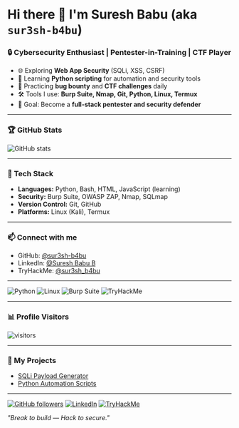 # Hi there 👋 I'm Suresh Babu (aka `sur3sh-b4bu`)

### 🔒 Cybersecurity Enthusiast | Pentester-in-Training | CTF Player

- 🌐 Exploring **Web App Security** (SQLi, XSS, CSRF)  
- 🐍 Learning **Python scripting** for automation and security tools  
- 🎯 Practicing **bug bounty** and **CTF challenges** daily  
- 🛠 Tools I use: **Burp Suite, Nmap, Git, Python, Linux, Termux**  
- 🚀 Goal: Become a **full-stack pentester and security defender**  

---

### 🏆 GitHub Stats  
![GitHub stats](https://github-readme-stats.vercel.app/api?username=sur3sh-b4bu&show_icons=true&theme=radical) 

---

### 🧰 Tech Stack  
- **Languages:** Python, Bash, HTML, JavaScript (learning)  
- **Security:** Burp Suite, OWASP ZAP, Nmap, SQLmap  
- **Version Control:** Git, GitHub  
- **Platforms:** Linux (Kali), Termux  

---

### 📫 Connect with me  
- GitHub: [@sur3sh-b4bu](https://github.com/sur3sh-b4bu)  
- LinkedIn: [@Suresh Babu B](www.linkedin.com/in/suresh-babu-eh)  
- TryHackMe: [@sur3sh_b4bu](https://tryhackme.com/p/sur3shb4bu) 

---

![Python](https://img.shields.io/badge/Python-3776AB?style=for-the-badge&logo=python&logoColor=white)
![Linux](https://img.shields.io/badge/Linux-FCC624?style=for-the-badge&logo=linux&logoColor=black)
![Burp Suite](https://img.shields.io/badge/Burp_Suite-FF6F00?style=for-the-badge&logo=burp-suite&logoColor=white)
![TryHackMe](https://img.shields.io/badge/TryHackMe-%23212C42.svg?&style=for-the-badge&logo=tryhackme&logoColor=white)

---

### 📊 Profile Visitors
![visitors](https://visitor-badge.laobi.icu/badge?page_id=sur3sh-b4bu.sur3sh-b4bu)

---

### 🔗 My Projects
- [SQLi Payload Generator](https://github.com/sur3sh-b4bu/sqli-payloads)
- [Python Automation Scripts](https://github.com/sur3sh-b4bu/python-scripts)

---

[![GitHub followers](https://img.shields.io/github/followers/sur3sh-b4bu?label=Follow&style=social)](https://github.com/sur3sh-b4bu)
[![LinkedIn](https://img.shields.io/badge/LinkedIn-Suresh%20Babu-blue?logo=linkedin)](https://www.linkedin.com/in/suresh-babu-b)
[![TryHackMe](https://img.shields.io/badge/TryHackMe-sur3sh__b4bu-red?logo=tryhackme)](https://tryhackme.com/p/sur3sh_b4bu) 



*"Break to build — Hack to secure."*

